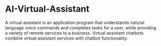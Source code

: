 # AI-Virtual-Assistant
A virtual assistant is an application program that understands natural language voice commands and completes tasks for a user, while providing a variety of remote services to a business. Virtual assistant chatbots combine virtual assistant services with chatbot functionality.
